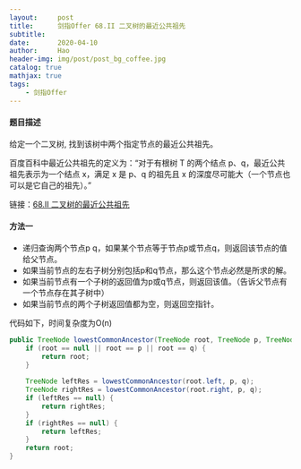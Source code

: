 ```yaml
---
layout:     post
title:      剑指Offer 68.II 二叉树的最近公共祖先
subtitle:   
date:       2020-04-10
author:     Hao
header-img: img/post/post_bg_coffee.jpg
catalog: true
mathjax: true
tags:
    - 剑指Offer
---
```


#### 题目描述

给定一个二叉树, 找到该树中两个指定节点的最近公共祖先。

百度百科中最近公共祖先的定义为：“对于有根树 T 的两个结点 p、q，最近公共祖先表示为一个结点 x，满足 x 是 p、q 的祖先且 x 的深度尽可能大（一个节点也可以是它自己的祖先）。”

链接：[68.II 二叉树的最近公共祖先](https://leetcode-cn.com/problems/er-cha-shu-de-zui-jin-gong-gong-zu-xian-lcof)

#### 方法一

+ 递归查询两个节点p q，如果某个节点等于节点p或节点q，则返回该节点的值给父节点。
+ 如果当前节点的左右子树分别包括p和q节点，那么这个节点必然是所求的解。
+ 如果当前节点有一个子树的返回值为p或q节点，则返回该值。（告诉父节点有一个节点存在其子树中）
+ 如果当前节点的两个子树返回值都为空，则返回空指针。

代码如下，时间复杂度为O(n)

```java
public TreeNode lowestCommonAncestor(TreeNode root, TreeNode p, TreeNode q) {
    if (root == null || root == p || root == q) {
        return root;
    }
    
    TreeNode leftRes = lowestCommonAncestor(root.left, p, q);
    TreeNode rightRes = lowestCommonAncestor(root.right, p, q);
    if (leftRes == null) {
        return rightRes;
    } 
    if (rightRes == null) {
        return leftRes;
    }
    return root;
}
```
